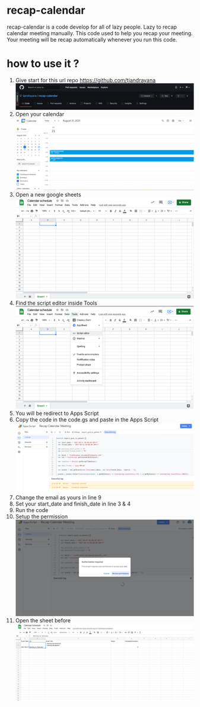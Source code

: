# recap-calendar

recap-calendar is a code develop for all of lazy people. Lazy to recap calendar meeting manually. This code used to help you recap your meeting. Your meeting will be recap automatically whenever you run this code.


# how to use it ?
1. Give start for this url repo https://github.com/tjandrayana
    ![](./img/star.png)
2. Open your calendar 
    ![](./img/calendar_list.png) 
3. Open a new google sheets
    ![](./img/calendar_sheet.png)
4. Find the script editor inside Tools
    ![](./img/script_editor.png)
5. You will be redirect to Apps Script
6. Copy the code in the code.gs and paste in the Apps Script
    ![](./img/apps_script.png)
7. Change the email as yours in line 9
8. Set your start_date and finish_date in line 3 & 4
9. Run the code 
10. Setup the permission
    ![](./img/review_permission.png)
11. Open the sheet before
    ![](./img/result.png)
